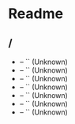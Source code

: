 # Readme

## /

- [](./element-block-body.md) – `` (Unknown)
- [](./form-pipeline-body.md) – `` (Unknown)
- [](./offering-body.md) – `` (Unknown)
- [](./process-pipeline-body.md) – `` (Unknown)
- [](./operation-block-body.md) – `` (Unknown)
- [](./table-body.md) – `` (Unknown)
- [](./yield-pipeline-body.md) – `` (Unknown)
